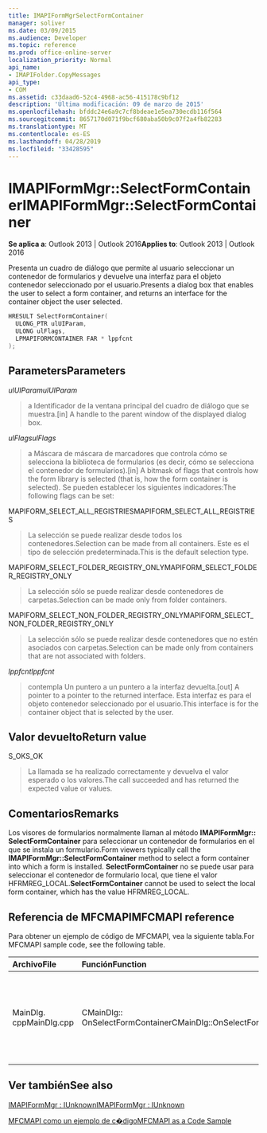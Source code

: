 ```yaml
---
title: IMAPIFormMgrSelectFormContainer
manager: soliver
ms.date: 03/09/2015
ms.audience: Developer
ms.topic: reference
ms.prod: office-online-server
localization_priority: Normal
api_name:
- IMAPIFolder.CopyMessages
api_type:
- COM
ms.assetid: c33daad6-52c4-4968-ac56-415178c9bf12
description: 'Última modificación: 09 de marzo de 2015'
ms.openlocfilehash: bfddc24e6a9c7cf8bdeae1e5ea730ecdb116f564
ms.sourcegitcommit: 8657170d071f9bcf680aba50b9c07f2a4fb82283
ms.translationtype: MT
ms.contentlocale: es-ES
ms.lasthandoff: 04/28/2019
ms.locfileid: "33428595"
---
```

# <a name="imapiformmgrselectformcontainer"></a><span data-ttu-id="72bf5-103">IMAPIFormMgr::SelectFormContainer</span><span class="sxs-lookup"><span data-stu-id="72bf5-103">IMAPIFormMgr::SelectFormContainer</span></span>

  
  
<span data-ttu-id="72bf5-104">**Se aplica a**: Outlook 2013 | Outlook 2016</span><span class="sxs-lookup"><span data-stu-id="72bf5-104">**Applies to**: Outlook 2013 | Outlook 2016</span></span> 
  
<span data-ttu-id="72bf5-105">Presenta un cuadro de diálogo que permite al usuario seleccionar un contenedor de formularios y devuelve una interfaz para el objeto contenedor seleccionado por el usuario.</span><span class="sxs-lookup"><span data-stu-id="72bf5-105">Presents a dialog box that enables the user to select a form container, and returns an interface for the container object the user selected.</span></span>
  
```cpp
HRESULT SelectFormContainer(
  ULONG_PTR ulUIParam,
  ULONG ulFlags,
  LPMAPIFORMCONTAINER FAR * lppfcnt
);
```

## <a name="parameters"></a><span data-ttu-id="72bf5-106">Parameters</span><span class="sxs-lookup"><span data-stu-id="72bf5-106">Parameters</span></span>

 <span data-ttu-id="72bf5-107">_ulUIParam_</span><span class="sxs-lookup"><span data-stu-id="72bf5-107">_ulUIParam_</span></span>
  
> <span data-ttu-id="72bf5-108">a Identificador de la ventana principal del cuadro de diálogo que se muestra.</span><span class="sxs-lookup"><span data-stu-id="72bf5-108">[in] A handle to the parent window of the displayed dialog box.</span></span> 
    
 <span data-ttu-id="72bf5-109">_ulFlags_</span><span class="sxs-lookup"><span data-stu-id="72bf5-109">_ulFlags_</span></span>
  
> <span data-ttu-id="72bf5-110">a Máscara de máscara de marcadores que controla cómo se selecciona la biblioteca de formularios (es decir, cómo se selecciona el contenedor de formularios).</span><span class="sxs-lookup"><span data-stu-id="72bf5-110">[in] A bitmask of flags that controls how the form library is selected (that is, how the form container is selected).</span></span> <span data-ttu-id="72bf5-111">Se pueden establecer los siguientes indicadores:</span><span class="sxs-lookup"><span data-stu-id="72bf5-111">The following flags can be set:</span></span>
    
<span data-ttu-id="72bf5-112">MAPIFORM_SELECT_ALL_REGISTRIES</span><span class="sxs-lookup"><span data-stu-id="72bf5-112">MAPIFORM_SELECT_ALL_REGISTRIES</span></span> 
  
> <span data-ttu-id="72bf5-113">La selección se puede realizar desde todos los contenedores.</span><span class="sxs-lookup"><span data-stu-id="72bf5-113">Selection can be made from all containers.</span></span> <span data-ttu-id="72bf5-114">Este es el tipo de selección predeterminada.</span><span class="sxs-lookup"><span data-stu-id="72bf5-114">This is the default selection type.</span></span> 
    
<span data-ttu-id="72bf5-115">MAPIFORM_SELECT_FOLDER_REGISTRY_ONLY</span><span class="sxs-lookup"><span data-stu-id="72bf5-115">MAPIFORM_SELECT_FOLDER_REGISTRY_ONLY</span></span> 
  
> <span data-ttu-id="72bf5-116">La selección sólo se puede realizar desde contenedores de carpetas.</span><span class="sxs-lookup"><span data-stu-id="72bf5-116">Selection can be made only from folder containers.</span></span>
    
<span data-ttu-id="72bf5-117">MAPIFORM_SELECT_NON_FOLDER_REGISTRY_ONLY</span><span class="sxs-lookup"><span data-stu-id="72bf5-117">MAPIFORM_SELECT_NON_FOLDER_REGISTRY_ONLY</span></span> 
  
> <span data-ttu-id="72bf5-118">La selección sólo se puede realizar desde contenedores que no estén asociados con carpetas.</span><span class="sxs-lookup"><span data-stu-id="72bf5-118">Selection can be made only from containers that are not associated with folders.</span></span>
    
 <span data-ttu-id="72bf5-119">_lppfcnt_</span><span class="sxs-lookup"><span data-stu-id="72bf5-119">_lppfcnt_</span></span>
  
> <span data-ttu-id="72bf5-120">contempla Un puntero a un puntero a la interfaz devuelta.</span><span class="sxs-lookup"><span data-stu-id="72bf5-120">[out] A pointer to a pointer to the returned interface.</span></span> <span data-ttu-id="72bf5-121">Esta interfaz es para el objeto contenedor seleccionado por el usuario.</span><span class="sxs-lookup"><span data-stu-id="72bf5-121">This interface is for the container object that is selected by the user.</span></span>
    
## <a name="return-value"></a><span data-ttu-id="72bf5-122">Valor devuelto</span><span class="sxs-lookup"><span data-stu-id="72bf5-122">Return value</span></span>

<span data-ttu-id="72bf5-123">S_OK</span><span class="sxs-lookup"><span data-stu-id="72bf5-123">S_OK</span></span> 
  
> <span data-ttu-id="72bf5-124">La llamada se ha realizado correctamente y devuelva el valor esperado o los valores.</span><span class="sxs-lookup"><span data-stu-id="72bf5-124">The call succeeded and has returned the expected value or values.</span></span>
    
## <a name="remarks"></a><span data-ttu-id="72bf5-125">Comentarios</span><span class="sxs-lookup"><span data-stu-id="72bf5-125">Remarks</span></span>

<span data-ttu-id="72bf5-126">Los visores de formularios normalmente llaman al método **IMAPIFormMgr:: SelectFormContainer** para seleccionar un contenedor de formularios en el que se instala un formulario.</span><span class="sxs-lookup"><span data-stu-id="72bf5-126">Form viewers typically call the **IMAPIFormMgr::SelectFormContainer** method to select a form container into which a form is installed.</span></span> <span data-ttu-id="72bf5-127">**SelectFormContainer** no se puede usar para seleccionar el contenedor de formulario local, que tiene el valor HFRMREG_LOCAL.</span><span class="sxs-lookup"><span data-stu-id="72bf5-127">**SelectFormContainer** cannot be used to select the local form container, which has the value HFRMREG_LOCAL.</span></span> 
  
## <a name="mfcmapi-reference"></a><span data-ttu-id="72bf5-128">Referencia de MFCMAPI</span><span class="sxs-lookup"><span data-stu-id="72bf5-128">MFCMAPI reference</span></span>

<span data-ttu-id="72bf5-129">Para obtener un ejemplo de código de MFCMAPI, vea la siguiente tabla.</span><span class="sxs-lookup"><span data-stu-id="72bf5-129">For MFCMAPI sample code, see the following table.</span></span>
  
|<span data-ttu-id="72bf5-130">**Archivo**</span><span class="sxs-lookup"><span data-stu-id="72bf5-130">**File**</span></span>|<span data-ttu-id="72bf5-131">**Función**</span><span class="sxs-lookup"><span data-stu-id="72bf5-131">**Function**</span></span>|<span data-ttu-id="72bf5-132">**Comentario**</span><span class="sxs-lookup"><span data-stu-id="72bf5-132">**Comment**</span></span>|
|:-----|:-----|:-----|
|<span data-ttu-id="72bf5-133">MainDlg. cpp</span><span class="sxs-lookup"><span data-stu-id="72bf5-133">MainDlg.cpp</span></span>  <br/> |<span data-ttu-id="72bf5-134">CMainDlg:: OnSelectFormContainer</span><span class="sxs-lookup"><span data-stu-id="72bf5-134">CMainDlg::OnSelectFormContainer</span></span>  <br/> |<span data-ttu-id="72bf5-135">MFCMAPI usa el método **IMAPIFormMgr:: SelectFormContainer** para seleccionar un contenedor de formulario antes de representar su contenido.</span><span class="sxs-lookup"><span data-stu-id="72bf5-135">MFCMAPI uses the **IMAPIFormMgr::SelectFormContainer** method to select a form container before rendering its contents.</span></span>  <br/> |
   
## <a name="see-also"></a><span data-ttu-id="72bf5-136">Ver también</span><span class="sxs-lookup"><span data-stu-id="72bf5-136">See also</span></span>



[<span data-ttu-id="72bf5-137">IMAPIFormMgr : IUnknown</span><span class="sxs-lookup"><span data-stu-id="72bf5-137">IMAPIFormMgr : IUnknown</span></span>](imapiformmgriunknown.md)


[<span data-ttu-id="72bf5-138">MFCMAPI como un ejemplo de c�digo</span><span class="sxs-lookup"><span data-stu-id="72bf5-138">MFCMAPI as a Code Sample</span></span>](mfcmapi-as-a-code-sample.md)


